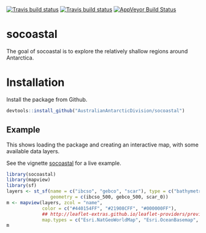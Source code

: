 
<!-- README.md is generated from README.Rmd. Please edit that file -->
[![Travis build status](https://travis-ci.org/AustralianAntarcticDivision/socoastal.svg?branch=master&env=BUILD_NAME=trusty_release&label=trusty_release)](https://travis-ci.org/AustralianAntarcticDivision/socoastal) [![Travis build status](https://travis-ci.org/AustralianAntarcticDivision/socoastal.svg?branch=master&env=BUILD_NAME=osx_release&label=osx_release)](https://travis-ci.org/AustralianAntarcticDivision/socoastal) [![AppVeyor Build Status](https://ci.appveyor.com/api/projects/status/github/AustralianAntarcticDivision/socoastal?branch=master&svg=true)](https://ci.appveyor.com/project/AustralianAntarcticDivision/socoastal)

socoastal
=========

The goal of socoastal is to explore the relatively shallow regions around Antarctica.

Installation
============

Install the package from Github.

``` r
devtools::install_github("AustralianAntarcticDivision/socoastal")
```

Example
-------

This shows loading the package and creating an interactive map, with some available data layers.

See the vignette [socoastal](https://australianantarcticdivision.github.io/socoastal/articles/socoastal.html) for a live example.

``` r
library(socoastal)
library(mapview)
library(sf)
layers <- st_sf(name = c("ibcso", "gebco", "scar"), type = c("bathymetry", "bathymetry", "coastline"), 
                geometry = c(ibcso_500, gebco_500, scar_0))
m <- mapview(layers, zcol = "name", 
             color = c("#440154FF", "#21908CFF", "#000000FF"), 
             ## http://leaflet-extras.github.io/leaflet-providers/preview/
             map.types = c("Esri.NatGeoWorldMap", "Esri.OceanBasemap", "Esri.WorldPhysical", "CartoDB.DarkMatter", "OpenStreetMap",      "Esri.WorldImagery" ))
m
```
